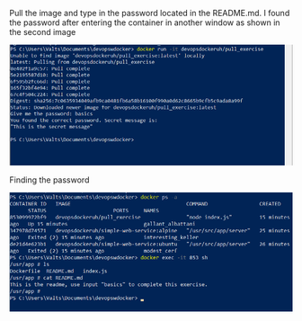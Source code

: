 Pull the image and type in the password located in the README.md.
I found the password after entering the container in another window as shown in the second image

![powershell](image2.png)

Finding the password

![powershell](image1.png)
